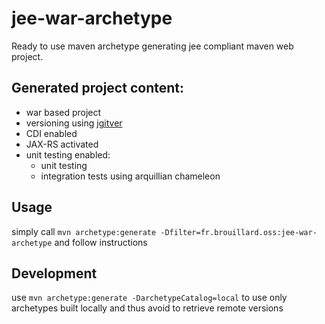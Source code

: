 # jee-war-archetype

Ready to use maven archetype generating jee compliant maven web project.

## Generated project content:

- war based project
- versioning using [jgitver](https://github.com/jgitver/jgitver-maven-plugin)
- CDI enabled
- JAX-RS activated
- unit testing enabled:
  - unit testing
  - integration tests using arquillian chameleon
  
## Usage

simply call `mvn archetype:generate -Dfilter=fr.brouillard.oss:jee-war-archetype` and follow instructions

## Development

use `mvn archetype:generate -DarchetypeCatalog=local` to use only archetypes built locally and thus avoid to retrieve remote versions 